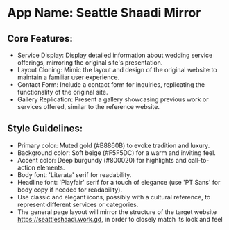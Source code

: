 # **App Name**: Seattle Shaadi Mirror

## Core Features:

- Service Display: Display detailed information about wedding service offerings, mirroring the original site's presentation.
- Layout Cloning: Mimic the layout and design of the original website to maintain a familiar user experience.
- Contact Form: Include a contact form for inquiries, replicating the functionality of the original site.
- Gallery Replication: Present a gallery showcasing previous work or services offered, similar to the reference website.

## Style Guidelines:

- Primary color: Muted gold (#B8860B) to evoke tradition and luxury.
- Background color: Soft beige (#F5F5DC) for a warm and inviting feel.
- Accent color: Deep burgundy (#800020) for highlights and call-to-action elements.
- Body font: 'Literata' serif for readability.
- Headline font: 'Playfair' serif for a touch of elegance (use 'PT Sans' for body copy if needed for readability).
- Use classic and elegant icons, possibly with a cultural reference, to represent different services or categories.
- The general page layout will mirror the structure of the target website https://seattleshaadi.work.gd, in order to closely match its look and feel
